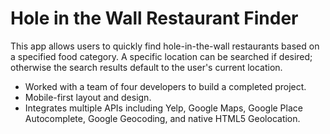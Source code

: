 # Hole in the Wall Restaurant Finder

This app allows users to quickly find hole-in-the-wall restaurants based on a specified food category. A specific location can be searched if desired; otherwise the search results default to the user's current location.

- Worked with a team of four developers to build a completed project.
- Mobile-first layout and design.
- Integrates multiple APIs including Yelp, Google Maps, Google Place Autocomplete, Google Geocoding, and native HTML5 Geolocation.
